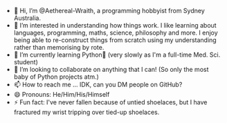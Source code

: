 - 👋 Hi, I’m @Aethereal-Wraith, a programming hobbyist from Sydney Australia.
- 👀 I’m interested in understanding how things work. I like learning about languages, programming, maths, science, philosophy and more. I enjoy being able to re-construct things from scratch using my understanding rather than memorising by rote.
- 🌱 I’m currently learning Python🐍 (very slowly as I'm a full-time Med. Sci. student)
- 💞️ I’m looking to collaborate on anything that I can! (So only the most baby of Python projects atm.)
- 📫 How to reach me ... IDK, can you DM people on GitHub?
- 😄 Pronouns: He/Him/His/Himself
- ⚡ Fun fact: I've never fallen because of untied shoelaces, but I have fractured my wrist tripping over tied-up shoelaces.

<!---
Aethereal-Wraith/Aethereal-Wraith is a ✨ special ✨ repository because its `README.md` (this file) appears on your GitHub profile.
You can click the Preview link to take a look at your changes.
--->
